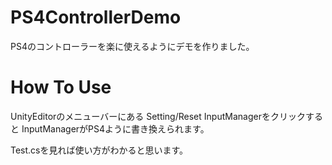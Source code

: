 # PS4ControllerDemo
PS4のコントローラーを楽に使えるようにデモを作りました。

# How To Use
UnityEditorのメニューバーにある
Setting/Reset InputManagerをクリックすると
InputManagerがPS4ように書き換えられます。

Test.csを見れば使い方がわかると思います。
